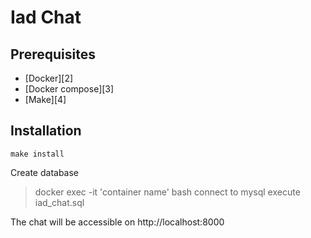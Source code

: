  Iad Chat
 ====================================================================================================================================================================================
 
 Prerequisites
 -------------
 
 - [Docker][2]
 - [Docker compose][3]
 - [Make][4]
 
 Installation
 ----------------
 ```
 make install
 ```
 
 Create database
  > docker exec -it 'container name' bash
  > connect to mysql 
  > execute iad_chat.sql

 The chat will be accessible on http://localhost:8000
